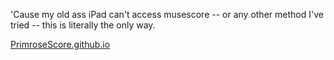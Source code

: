 'Cause my old ass iPad can't access musescore -- or any other method I've tried -- this is literally the only way.

[PrimroseScore.github.io](PrimroseScore.github.io)
